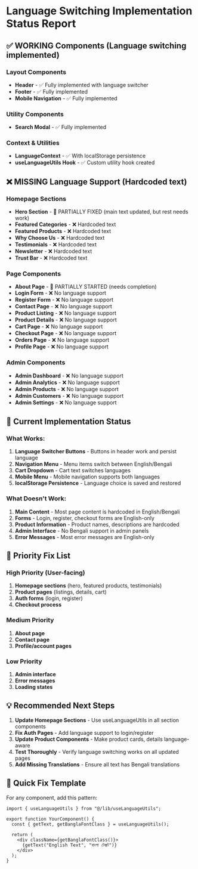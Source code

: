 # Language Switching Implementation Status Report

## ✅ WORKING Components (Language switching implemented)

### Layout Components

- **Header** - ✅ Fully implemented with language switcher
- **Footer** - ✅ Fully implemented
- **Mobile Navigation** - ✅ Fully implemented

### Utility Components

- **Search Modal** - ✅ Fully implemented

### Context & Utilities

- **LanguageContext** - ✅ With localStorage persistence
- **useLanguageUtils Hook** - ✅ Custom utility hook created

## ❌ MISSING Language Support (Hardcoded text)

### Homepage Sections

- **Hero Section** - 🔄 PARTIALLY FIXED (main text updated, but rest needs work)
- **Featured Categories** - ❌ Hardcoded text
- **Featured Products** - ❌ Hardcoded text
- **Why Choose Us** - ❌ Hardcoded text
- **Testimonials** - ❌ Hardcoded text
- **Newsletter** - ❌ Hardcoded text
- **Trust Bar** - ❌ Hardcoded text

### Page Components

- **About Page** - 🔄 PARTIALLY STARTED (needs completion)
- **Login Form** - ❌ No language support
- **Register Form** - ❌ No language support
- **Contact Page** - ❌ No language support
- **Product Listing** - ❌ No language support
- **Product Details** - ❌ No language support
- **Cart Page** - ❌ No language support
- **Checkout Page** - ❌ No language support
- **Orders Page** - ❌ No language support
- **Profile Page** - ❌ No language support

### Admin Components

- **Admin Dashboard** - ❌ No language support
- **Admin Analytics** - ❌ No language support
- **Admin Products** - ❌ No language support
- **Admin Customers** - ❌ No language support
- **Admin Settings** - ❌ No language support

## 🔧 Current Implementation Status

### What Works:

1. **Language Switcher Buttons** - Buttons in header work and persist language
2. **Navigation Menu** - Menu items switch between English/Bengali
3. **Cart Dropdown** - Cart text switches languages
4. **Mobile Menu** - Mobile navigation supports both languages
5. **localStorage Persistence** - Language choice is saved and restored

### What Doesn't Work:

1. **Main Content** - Most page content is hardcoded in English/Bengali
2. **Forms** - Login, register, checkout forms are English-only
3. **Product Information** - Product names, descriptions are hardcoded
4. **Admin Interface** - No Bengali support in admin panels
5. **Error Messages** - Most error messages are English-only

## 🎯 Priority Fix List

### High Priority (User-facing)

1. **Homepage sections** (hero, featured products, testimonials)
2. **Product pages** (listings, details, cart)
3. **Auth forms** (login, register)
4. **Checkout process**

### Medium Priority

1. **About page**
2. **Contact page**
3. **Profile/account pages**

### Low Priority

1. **Admin interface**
2. **Error messages**
3. **Loading states**

## 💡 Recommended Next Steps

1. **Update Homepage Sections** - Use useLanguageUtils in all section components
2. **Fix Auth Pages** - Add language support to login/register
3. **Update Product Components** - Make product cards, details language-aware
4. **Test Thoroughly** - Verify language switching works on all updated pages
5. **Add Missing Translations** - Ensure all text has Bengali translations

## 🚀 Quick Fix Template

For any component, add this pattern:

```tsx
import { useLanguageUtils } from "@/lib/useLanguageUtils";

export function YourComponent() {
  const { getText, getBanglaFontClass } = useLanguageUtils();

  return (
    <div className={getBanglaFontClass()}>
      {getText("English Text", "বাংলা টেক্সট")}
    </div>
  );
}
```
